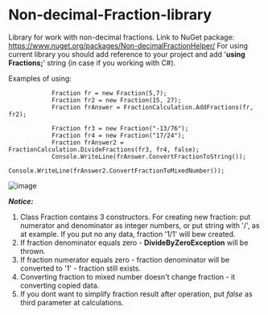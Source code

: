 # Non-decimal-Fraction-library
Library for work with non-decimal fractions.
Link to NuGet package: https://www.nuget.org/packages/Non-decimalFractionHelper/
For using current library you should add reference to your project and add '**using Fractions;**' string (in case if you working with C#).

Examples of using:
```
            Fraction fr = new Fraction(5,7);
            Fraction fr2 = new Fraction(15, 27);
            Fraction frAnswer = FractionCalculation.AddFractions(fr, fr2);
            
            Fraction fr3 = new Fraction("-13/76");
            Fraction fr4 = new Fraction("17/24");
            Fraction frAnswer2 = FractionCalculation.DivideFractions(fr3, fr4, false);
            Console.WriteLine(frAnswer.ConvertFractionToString());
            Console.WriteLine(frAnswer2.ConvertFractionToMixedNumber());
```
![image](https://user-images.githubusercontent.com/71972963/175810660-2116988f-caac-4e9d-b698-1c7568409336.png)

***Notice:***
1) Class Fraction contains 3 constructors. For creating new fraction: put numerator and denominator as integer numbers, or put string with '/', as at example. If you put no any data, fraction '1/1' will bew created.
2) If fraction denominator equals zero - **DivideByZeroException** will be thrown.
3) If fraction numerator equals zero - fraction denominator will be converted to '1' - fraction still exists.
4) Converting fraction to mixed number doesn't change fraction - it converting copied data.
5) If you dont want to simplify fraction result after operation, put *false* as third parameter at calculations.

